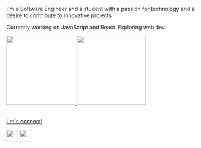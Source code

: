 
<p align="left">I'm a Software Engineer and a student with a passion for technology and a desire to contribute to innovative projects</p>
<p align="left">Currently working on JavaScript and React. Exploring web dev.</p>
  <div>
  <a href="https://github.com/ibtriz">
  <img height="180em" src="https://github-readme-stats.vercel.app/api/top-langs/?username=nophtcodes&layout=compact&langs_count=7&theme=rose_pine"/>
  <img height="180em" src="https://github-readme-stats.vercel.app/api?username=nophtcodes&show_icons=true&theme=rose_pine&include_all_commits=true&count_private=true"/>
</div>
<br>

<p align="left"> Let's connect!</p>
 
 <div align="left">
  <a href="mailto:kimartyom.dev@gmail.com"><img height="30" src="https://img.shields.io/badge/Gmail-8B0215?style=for-the-badge&logo=Gmail&logoColor=FFFFFF" target="_blank"></a>
  <a href="https://www.linkedin.com/" target="_blank"> <img height="30" src="https://img.shields.io/badge/-Linkedin-8B0215?style=for-the-badge&logo=Linkedin&logoColor=FFFFFF&link=https://www.linkedin.com/in/beatriz-francelino-borges-carneiro/" target="_blank"></a> 
</div>
